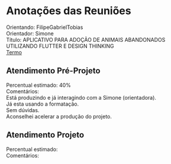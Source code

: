 # Anotações das Reuniões

Orientando: FilipeGabrielTobias  
Orientador: Simone  
Título: APLICATIVO PARA ADOÇÃO DE ANIMAIS ABANDONADOS UTILIZANDO FLUTTER E DESIGN THINKING  
[Termo](FilipeGabrielTobias_Termo.pdf "Termo")  

## Atendimento Pré-Projeto

Percentual estimado: 40%  
Comentários:  
Está produzindo e já interagindo com a Simone (orientadora).  
Já esta usando a formatação.  
Sem dúvidas.  
Aconselhei acelerar a produção do projeto.  

## Atendimento Projeto

Percentual estimado:  
Comentários:  
